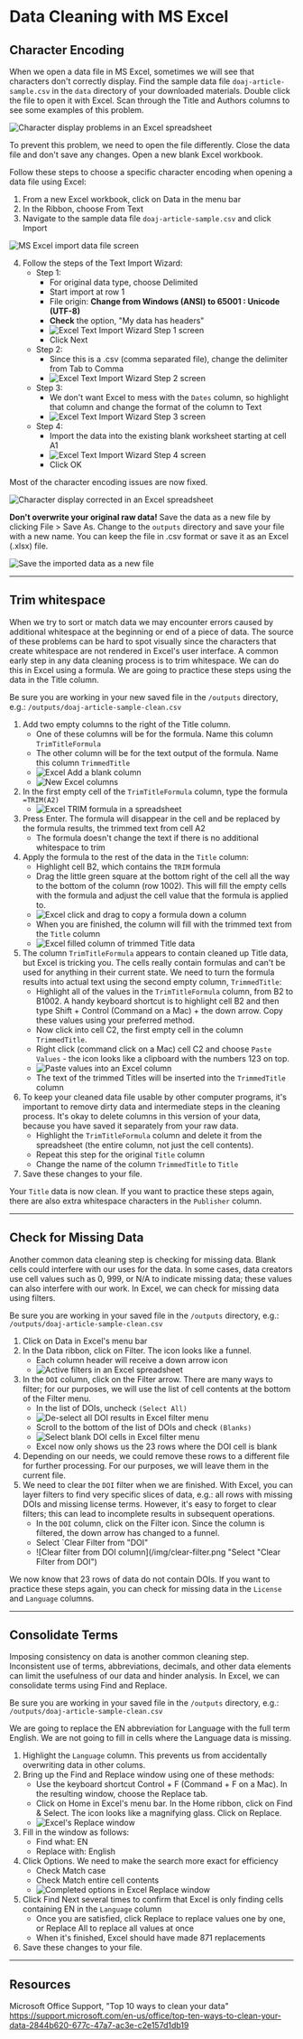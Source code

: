 # Data Cleaning with MS Excel

## Character Encoding

When we open a data file in MS Excel, sometimes we will see that characters don't correctly display. Find the sample data file `doaj-article-sample.csv` in the `data` directory of your downloaded materials. Double click the file to open it with Excel. Scan through the Title and Authors columns to see some examples of this problem.

![Character display problems in an Excel spreadsheet](/img/encoding-errors.PNG "Example encoding errors")

To prevent this problem, we need to open the file differently. Close the data file and don't save any changes. Open a new blank Excel workbook.

Follow these steps to choose a specific character encoding when opening a data file using Excel:
1. From a new Excel workbook, click on Data in the menu bar
2. In the Ribbon, choose From Text
3. Navigate to the sample data file `doaj-article-sample.csv` and click Import

![MS Excel import data file screen](/img/choose-file.PNG "Import a file into Excel")

4. Follow the steps of the Text Import Wizard:
   - Step 1:
     - For original data type, choose Delimited
	 - Start import at row 1
	 - File origin: **Change from Windows (ANSI) to 65001 : Unicode (UTF-8)**
	 - **Check** the option, "My data has headers"
	 - ![Excel Text Import Wizard Step 1 screen](/img/text-import-1.PNG "Import data step 1")
	 - Click Next
   - Step 2:
     - Since this is a .csv (comma separated file), change the delimiter from Tab to Comma
	 - ![Excel Text Import Wizard Step 2 screen](/img/text-import-2.PNG "Import data step 2")
   - Step 3:
     - We don't want Excel to mess with the `Dates` column, so highlight that column and change the format of the column to Text
	 - ![Excel Text Import Wizard Step 3 screen](/img/text-import-3-date-text.PNG "Import data step 3")
   - Step 4:
     - Import the data into the existing blank worksheet starting at cell A1
	 - ![Excel Text Import Wizard Step 4 screen](/img/text-import-4.PNG "Import data step 4")
	 - Click OK

Most of the character encoding issues are now fixed.

![Character display corrected in an Excel spreadsheet](/img/encoding-fixed.PNG "Example encoding repairs")

**Don't overwrite your original raw data!** Save the data as a new file by clicking File > Save As. Change to the `outputs` directory and save your file with a new name. You can keep the file in .csv format or save it as an Excel (.xlsx) file.

![Save the imported data as a new file](/img/save-new-file.PNG "Save imported data to a new file")

---

## Trim whitespace

When we try to sort or match data we may encounter errors caused by additional whitespace at the beginning or end of a piece of data. The source of these problems can be hard to spot visually since the characters that create whitespace are not rendered in Excel's user interface. A common early step in any data cleaning process is to trim whitespace. We can do this in Excel using a formula. We are going to practice these steps using the data in the Title column.

Be sure you are working in your new saved file in the `/outputs` directory, e.g.: `/outputs/doaj-article-sample-clean.csv`

1. Add two empty columns to the right of the Title column.
   - One of these columns will be for the formula. Name this column `TrimTitleFormula`
   - The other column will be for the text output of the formula. Name this column `TrimmedTitle`
   - ![Excel Add a blank column](/img/add-column.png "Add a new column in Excel")
   - ![New Excel columns](/img/new-columns.PNG "Two new Excel columns")
2. In the first empty cell of the `TrimTitleFormula` column, type the formula `=TRIM(A2)`
   - ![Excel TRIM formula in a spreadsheet](/img/trim-formula.PNG "Enter the TRIM formula in cell B2")
3. Press Enter. The formula will disappear in the cell and be replaced by the formula results, the trimmed text from cell A2
   - The formula doesn't change the text if there is no additional whitespace to trim
4. Apply the formula to the rest of the data in the `Title` column:
   - Highlight cell B2, which contains the `TRIM` formula 
   - Drag the little green square at the bottom right of the cell all the way to the bottom of the column (row 1002). This will fill the empty cells with the formula and adjust the cell value that the formula is applied to.
   - ![Excel click and drag to copy a formula down a column](/img/drag-trim.png "Drag down cell B2 to copy the formula")
   - When you are finished, the column will fill with the trimmed text from the `Title` column
   - ![Excel filled column of trimmed Title data](/img/filled-title.PNG "Formula applied to all Title cells")
5. The column `TrimTitleFormula` appears to contain cleaned up Title data, but Excel is tricking you. The cells really contain formulas and can't be used for anything in their current state. We need to turn the formula results into actual text using the second empty column, `TrimmedTitle`:
   - Highlight all of the values in the `TrimTitleFormula` column, from B2 to B1002. A handy keyboard shortcut is to highlight cell B2 and then type Shift + Control (Command on a Mac) + the down arrow. Copy these values using your preferred method.
   - Now click into cell C2, the first empty cell in the column `TrimmedTitle`.
   - Right click (command click on a Mac) cell C2 and choose `Paste Values` - the icon looks like a clipboard with the numbers 123 on top.
   - ![Paste values into an Excel column](/img/paste-values.png "Paste values into an Excel column")
   - The text of the trimmed Titles will be inserted into the `TrimmedTitle` column
6. To keep your cleaned data file usable by other computer programs, it's important to remove dirty data and intermediate steps in the cleaning process. It's okay to delete columns in this version of your data, because you have saved it separately from your raw data.
   - Highlight the `TrimTitleFormula` column and delete it from the spreadsheet (the entire column, not just the cell contents).
   - Repeat this step for the original `Title` column
   - Change the name of the column `TrimmedTitle` to `Title`
7. Save these changes to your file.
   
Your `Title` data is now clean. If you want to practice these steps again, there are also extra whitespace characters in the `Publisher` column.

---

## Check for Missing Data

Another common data cleaning step is checking for missing data. Blank cells could interfere with our uses for the data. In some cases, data creators use cell values such as 0, 999, or N/A to indicate missing data; these values can also interfere with our work. In Excel, we can check for missing data using filters.

Be sure you are working in your saved file in the `/outputs` directory, e.g.: `/outputs/doaj-article-sample-clean.csv`

1. Click on Data in Excel's menu bar
2. In the Data ribbon, click on Filter. The icon looks like a funnel.
   - Each column header will receive a down arrow icon
   - ![Active filters in an Excel spreadsheet](/img/filter.png "Activate filters for an Excel spreadsheet")
3. In the `DOI` column, click on the Filter arrow. There are many ways to filter; for our purposes, we will use the list of cell contents at the bottom of the Filter menu.
   - In the list of DOIs, uncheck `(Select All)`
   - ![De-select all DOI results in Excel filter menu](/img/filter-doi-1.png "Uncheck (Select All)")
   - Scroll to the bottom of the list of DOIs and check `(Blanks)`
   - ![Select blank DOI cells in Excel filter menu](/img/filter-doi-2.png "Check (Blanks)")
   - Excel now only shows us the 23 rows where the DOI cell is blank 
4. Depending on our needs, we could remove these rows to a different file for further processing. For our purposes, we will leave them in the current file.
5. We need to clear the `DOI` filter when we are finished. With Excel, you can layer filters to find very specific slices of data, e.g.: all rows with missing DOIs and missing license terms. However, it's easy to forget to clear filters; this can lead to incomplete results in subsequent operations.
   - In the `DOI` column, click on the Filter icon. Since the column is filtered, the down arrow has changed to a funnel.
   - Select `Clear Filter from "DOI"
   - ![Clear filter from DOI column](/img/clear-filter.png "Select "Clear Filter from DOI")
   
We now know that 23 rows of data do not contain DOIs. If you want to practice these steps again, you can check for missing data in the `License` and `Language` columns.

---

## Consolidate Terms

Imposing consistency on data is another common cleaning step. Inconsistent use of terms, abbreviations, decimals, and other data elements can limit the usefulness of our data and hinder analysis. In Excel, we can consolidate terms using Find and Replace.

Be sure you are working in your saved file in the `/outputs` directory, e.g.: `/outputs/doaj-article-sample-clean.csv`

We are going to replace the EN abbreviation for Language with the full term English. We are not going to fill in cells where the Language data is missing.

1. Highlight the `Language` column. This prevents us from accidentally overwriting data in other colums.
2. Bring up the Find and Replace window using one of these methods:
   - Use the keyboard shortcut Control + F (Command + F on a Mac). In the resulting window, choose the Replace tab.
   - Click on Home in Excel's menu bar. In the Home ribbon, click on Find & Select. The icon looks like a magnifying glass. Click on Replace.
   - ![Excel's Replace window](/img/replace.png "Replace window")
3. Fill in the window as follows:
   - Find what: EN
   - Replace with: English
4. Click Options. We need to make the search more exact for efficiency
   - Check Match case
   - Check Match entire cell contents
   - ![Completed options in Excel Replace window](/img/replace-options.png "Complete options for data matching")
5. Click Find Next several times to confirm that Excel is only finding cells containing EN in the `Language` column
   - Once you are satisfied, click Replace to replace values one by one, or Replace All to replace all values at once
   - When it's finished, Excel should have made 871 replacements
6. Save these changes to your file.

---

## Resources

Microsoft Office Support, "Top 10 ways to clean your data" https://support.microsoft.com/en-us/office/top-ten-ways-to-clean-your-data-2844b620-677c-47a7-ac3e-c2e157d1db19